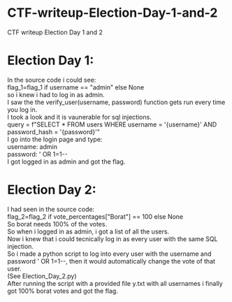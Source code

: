 # CTF-writeup-Election-Day-1-and-2
CTF writeup Election Day 1 and 2

# Election Day 1:
In the source code i could see:\
flag_1=flag_1 if username == "admin" else None\
so i knew i had to log in as admin.\
I saw the the verify_user(username, password) function gets run every time you log in.\
I took a look and it is vaunerable for sql injections.\
query = f"SELECT * FROM users WHERE username = '{username}' AND password_hash = '{password}'"\
I go into the login page and type:\
username: admin\
password: ' OR 1=1--\
I got logged in as admin and got the flag.

# Election Day 2:
I had seen in the source code:\
flag_2=flag_2 if vote_percentages["Borat"] == 100 else None\
So borat needs 100% of the votes.\
So when i logged in as admin, i got a list of all the users.\
Now i knew that i could tecnically log in as every user with the same SQL injection.\
So i made a python script to log into every user with the username and password ' OR 1=1--, then it would automatically change the vote of that user.\
(See Election_Day_2.py)\
After running the script with a provided file y.txt with all usernames i finally got 100% borat votes and got the flag.
